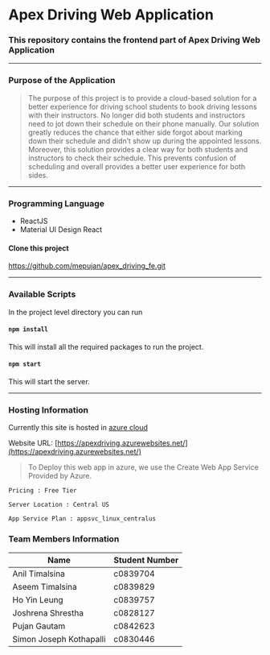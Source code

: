 # Apex Driving Web Application
###  This repository contains the frontend part of Apex Driving Web Application
***
### Purpose of the Application
> The purpose of this project is to provide a cloud-based solution for a better experience for driving school students to book driving lessons with their instructors. No longer did both students and instructors need to jot down their schedule on their phone manually. Our solution greatly reduces the chance that either side forgot about marking down their schedule and didn’t show up during the appointed lessons. Moreover, this solution provides a clear way for both students and instructors to check their schedule. This prevents confusion of scheduling and overall provides a better user experience for both sides. 
***
### Programming Language
* ReactJS
* Material UI Design React

#### Clone this project
https://github.com/mepujan/apex_driving_fe.git
***
### Available Scripts
In the project level directory you can run
#### `npm install`
This will install all the required packages to run the project.
#### `npm start`
This will start the server.

***
### Hosting Information
Currently this site is hosted in [azure cloud](https://apexdriving.azurewebsites.net/)

Website URL:  [https://apexdriving.azurewebsites.net/](https://apexdriving.azurewebsites.net/)

> To Deploy this web app in azure, we use the Create Web App Service Provided by Azure.

`Pricing : Free Tier`

`Server Location : Central US`

`App Service Plan : appsvc_linux_centralus`


### Team Members Information
Name | Student Number
--- | ---
Anil Timalsina | c0839704
Aseem Timalsina | c0839829
Ho Yin Leung | c0839757
Joshrena Shrestha | c0828127
Pujan Gautam | c0842623
Simon Joseph Kothapalli | c0830446
